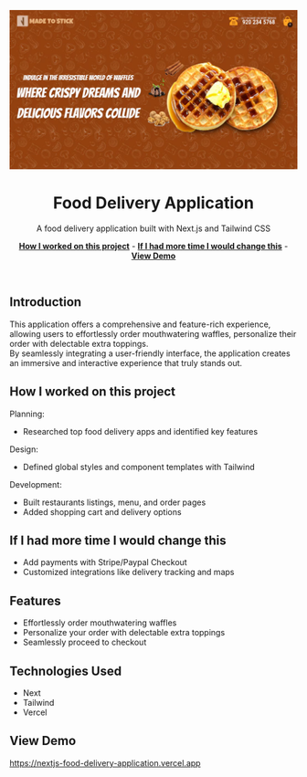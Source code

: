 <p align="center">
    <img alt="typing test screenshot" src="https://github.com/Vargriym/nextjs-food-delivery-application/blob/main/public/interface.webp">
    <h1 align="center">Food Delivery Application</h1>
  </a>
</p>

<p align="center">
  A food delivery application built with Next.js and Tailwind CSS
</p>

<p align="center">
    <a href="#How-I-worked-on-this-project"><strong>How I worked on this project</strong></a> -
      <a href="#If-I-had-more-time-I-would-change-this"><strong>If I had more time I would change this</strong></a> -
     <a href="#view-demo"><strong>View Demo</strong></a>

</p>

<br/>

## Introduction

This application offers a comprehensive and feature-rich experience, allowing users to effortlessly order mouthwatering waffles, personalize their order with delectable extra toppings. <br>
By seamlessly integrating a user-friendly interface, the application creates an immersive and interactive experience that truly stands out.


## How I worked on this project

Planning:

- Researched top food delivery apps and identified key features

Design:

- Defined global styles and component templates with Tailwind

Development:

- Built restaurants listings, menu, and order pages
- Added shopping cart and delivery options

## If I had more time I would change this

- Add payments with Stripe/Paypal Checkout
- Customized integrations like delivery tracking and maps

## Features
- Effortlessly order mouthwatering waffles
- Personalize your order with delectable extra toppings
- Seamlessly proceed to checkout

## Technologies Used

- Next
- Tailwind 
- Vercel

## View Demo
https://nextjs-food-delivery-application.vercel.app


